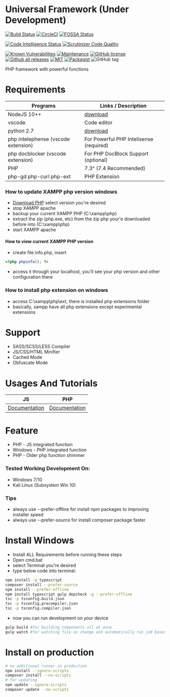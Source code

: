 # Universal Framework (Under Development)

[![Build Status](https://travis-ci.org/dimaslanjaka/universal-framework.png?branch=master)](https://travis-ci.org/dimaslanjaka/universal-framework)
[![CircleCI](https://circleci.com/gh/dimaslanjaka/universal-framework.svg?style=shield)](https://circleci.com/gh/dimaslanjaka/universal-framework)
[![FOSSA Status](https://app.fossa.com/api/projects/git%2Bgithub.com%2Fdimaslanjaka%2Funiversal-framework.svg?type=shield)](https://app.fossa.com/projects/git%2Bgithub.com%2Fdimaslanjaka%2Funiversal-framework?ref=badge_shield)

[![Code Intelligence Status](https://scrutinizer-ci.com/g/dimaslanjaka/universal-framework/badges/code-intelligence.svg?b=master)](https://scrutinizer-ci.com/code-intelligence)
[![Scrutinizer Code Quality](https://scrutinizer-ci.com/g/dimaslanjaka/universal-framework/badges/quality-score.png?b=master)](https://scrutinizer-ci.com/g/dimaslanjaka/universal-framework/?branch=master)

[![Known Vulnerabilities](https://snyk.io/test/github/dimaslanjaka/universal-framework/badge.svg)](https://snyk.io/test/github/dimaslanjaka/universal-framework)
[![Maintenance](https://img.shields.io/badge/Maintained%3F-yes-green.svg)](https://GitHub.com/dimaslanjaka/universal-framework/graphs/commit-activity)
[![GitHub license](https://img.shields.io/github/release/dimaslanjaka/universal-framework.svg)](https://GitHub.com/dimaslanjaka/universal-framework/releases/) [![Github all releases](https://img.shields.io/github/downloads/dimaslanjaka/universal-framework/total.svg)](https://GitHub.com/dimaslanjaka/universal-framework/releases/)
[![MIT](https://img.shields.io/github/license/dimaslanjaka/universal-framework?color=%23435df6&logo=PHPJS&logoColor=%23543et5)](https://GitHub.com/dimaslanjaka/universal-framework)
[![Packagist](https://img.shields.io/packagist/dt/dimaslanjaka/universal-framework.svg)](https://packagist.org/packages/dimaslanjaka/universal-framework)
![GitHub tag](https://img.shields.io/github/tag/dimaslanjaka/universal-framework.svg)

PHP framework with powerful functions

# Requirements

| Programs                            | Links / Description                                               |
| ----------------------------------- | ----------------------------------------------------------------- |
| NodeJS 10++                         | [download](https://nodejs.org/en/blog/release/v10.16.0/)          |
| vscode                              | Code editor                                                       |
| python 2.7                          | [download](https://www.python.org/downloads/release/python-2718/) |
| php intelephense (vscode extension) | For Powerful PHP Intelisense (required)                           |
| php docblocker (vscode extension)   | For PHP DocBlock Support (optional)                               |
| PHP                                 | 7.3^ (7.4 Recommended)                                            |
| php-gd php-curl php-ext             | PHP Extension                                                     |

### How to update XAMPP php version windows

-   [Download PHP](https://windows.php.net/download/) select version you're desired
-   stop XAMPP apache
-   backup your current XAMPP PHP (C:\xampp\php)
-   extract the zip (php.exe, etc) from the zip php your'e downloaded before into (C:\xampp\php)
-   start XAMPP apache

#### How to view current XAMPP PHP version

-   create file info.php, insert

```php
<?php phpinfo(); ?>
```

-   access it through your localhost, you'll see your php version and other configuration there

### How to install php extension on windows

-   access C:\xampp\php\ext, there is installed php extensions folder
-   basically, xampp have all php extensions except experimental extensions

# Support

-   SASS/SCSS/LESS Compiler
-   JS/CSS/HTML Minifier
-   Cached Mode
-   Obfuscate Mode

# Usages And Tutorials

| JS                                                                     |                                   PHP                                   |
| ---------------------------------------------------------------------- | :---------------------------------------------------------------------: |
| [Documentation](https://dimaslanjaka.github.io/universal-framework/js) | [Documentation](https://dimaslanjaka.github.io/universal-framework/php) |

# Feature

-   PHP - JS integrated function
-   Windows - PHP integrated function
-   PHP - Older php function shimmer

### Tested Working Development On:

-   Windows 7/10
-   Kali Linux (Subsystem Win 10)

### Tips

-   always use --prefer-offline for install npm packages to improving installer speed
-   always use --prefer-source for install composer package faster

# Install Windows

-   Install ALL Requirements before running these steps
-   Open cmd.bat
-   select Terminal you're desired
-   type below code into terminal:

```sh
npm install -g typescript
composer install --prefer-source
npm install --prefer-offline
npm install typescript gulp depcheck -g --prefer-offline
tsc -p tsconfig.build.json
tsc -p tsconfig.precompiler.json
tsc -p tsconfig.compiler.json
```

-   now you can run development on your device

```sh
gulp build #for building components all at once
gulp watch #for watching file on change and automatically run job based on changed files
```

# Install on production

```sh
# no additional runner in production
npm install --ignore-scripts
composer install --no-scripts
# for updating
npm update --ignore-scripts
composer update --no-scripts
```
